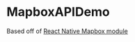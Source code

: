 # MapboxAPIDemo

Based off of [React Native Mapbox module](https://github.com/react-native-mapbox-gl/maps)
